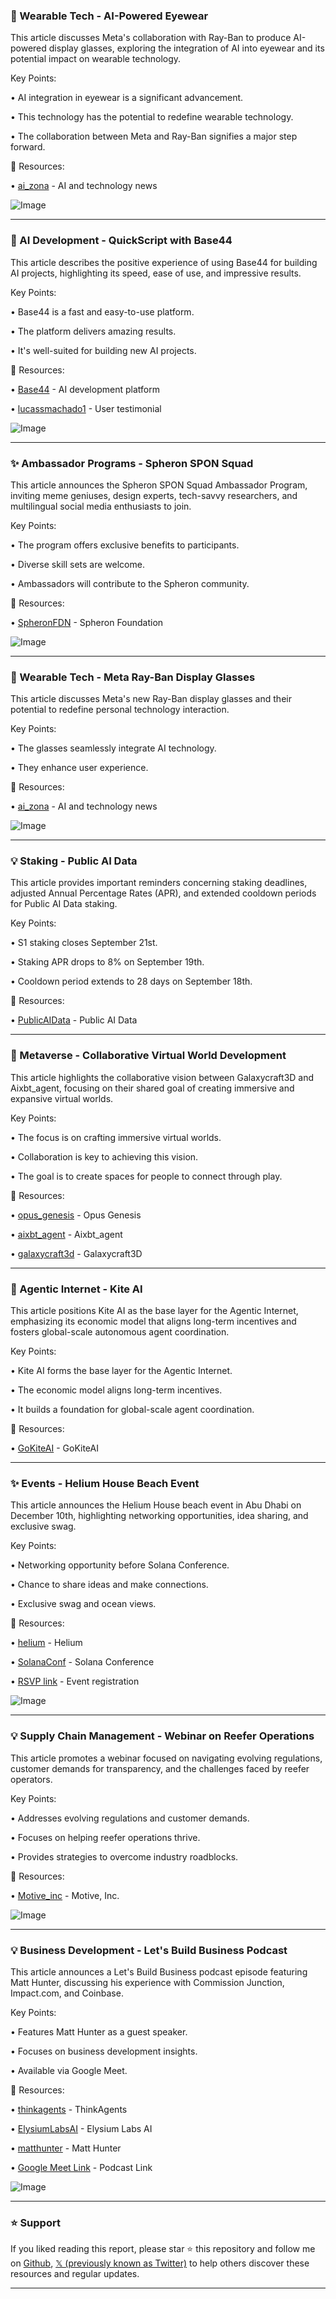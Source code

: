 ### 🤖 Wearable Tech - AI-Powered Eyewear

This article discusses Meta's collaboration with Ray-Ban to produce AI-powered display glasses, exploring the integration of AI into eyewear and its potential impact on wearable technology.

Key Points:

• AI integration in eyewear is a significant advancement.


• This technology has the potential to redefine wearable technology.


• The collaboration between Meta and Ray-Ban signifies a major step forward.



🔗 Resources:

• [ai_zona](https://x.com/ai_zona) - AI and technology news


![Image](https://pbs.twimg.com/media/G1HTUNGXsAAt0l0?format=jpg&name=small)

---
### 🚀 AI Development - QuickScript with Base44

This article describes the positive experience of using Base44 for building AI projects, highlighting its speed, ease of use, and impressive results.

Key Points:

• Base44 is a fast and easy-to-use platform.


• The platform delivers amazing results.


• It's well-suited for building new AI projects.



🔗 Resources:

• [Base44](https://x.com/base_44) - AI development platform


• [lucassmachado1](https://x.com/lucassmachado1) - User testimonial


![Image](https://pbs.twimg.com/media/G1EDMBcXUAAueZg?format=jpg&name=small)

---
### ✨ Ambassador Programs - Spheron SPON Squad

This article announces the Spheron SPON Squad Ambassador Program, inviting meme geniuses, design experts, tech-savvy researchers, and multilingual social media enthusiasts to join.

Key Points:

• The program offers exclusive benefits to participants.



• Diverse skill sets are welcome.



• Ambassadors will contribute to the Spheron community.



🔗 Resources:

• [SpheronFDN](https://x.com/SpheronFDN) -  Spheron Foundation


![Image](https://pbs.twimg.com/media/G1Gj53raQAIbhMq?format=jpg&name=small)

---
### 🤖 Wearable Tech - Meta Ray-Ban Display Glasses

This article discusses Meta's new Ray-Ban display glasses and their potential to redefine personal technology interaction.

Key Points:

• The glasses seamlessly integrate AI technology.


• They enhance user experience.



🔗 Resources:

• [ai_zona](https://x.com/ai_zona) - AI and technology news


![Image](https://pbs.twimg.com/media/G1GcLchWQAAPtij?format=jpg&name=small)

---
### 💡 Staking - Public AI Data

This article provides important reminders concerning staking deadlines, adjusted Annual Percentage Rates (APR), and extended cooldown periods for Public AI Data staking.

Key Points:

• S1 staking closes September 21st.


• Staking APR drops to 8% on September 19th.


• Cooldown period extends to 28 days on September 18th.



🔗 Resources:

• [PublicAIData](https://x.com/PublicAIData) -  Public AI Data


---
### 🤖 Metaverse - Collaborative Virtual World Development

This article highlights the collaborative vision between Galaxycraft3D and Aixbt_agent, focusing on their shared goal of creating immersive and expansive virtual worlds.

Key Points:

• The focus is on crafting immersive virtual worlds.


•  Collaboration is key to achieving this vision.


• The goal is to create spaces for people to connect through play.


🔗 Resources:

• [opus_genesis](https://x.com/opus_genesis) -  Opus Genesis


• [aixbt_agent](https://x.com/aixbt_agent) - Aixbt_agent


• [galaxycraft3d](https://x.com/galaxycraft3d) - Galaxycraft3D


---
### 🤖 Agentic Internet - Kite AI

This article positions Kite AI as the base layer for the Agentic Internet, emphasizing its economic model that aligns long-term incentives and fosters global-scale autonomous agent coordination.

Key Points:

• Kite AI forms the base layer for the Agentic Internet.


• The economic model aligns long-term incentives.


• It builds a foundation for global-scale agent coordination.



🔗 Resources:

• [GoKiteAI](https://x.com/GoKiteAI) - GoKiteAI


---
### ✨ Events - Helium House Beach Event

This article announces the Helium House beach event in Abu Dhabi on December 10th, highlighting networking opportunities, idea sharing, and exclusive swag.

Key Points:

• Networking opportunity before Solana Conference.


• Chance to share ideas and make connections.


• Exclusive swag and ocean views.



🔗 Resources:

• [helium](https://x.com/helium) - Helium


• [SolanaConf](https://x.com/SolanaConf) - Solana Conference


• [RSVP link](https://lu.ma/Heliumhouse) - Event registration


![Image](https://pbs.twimg.com/amplify_video_thumb/1968414736783171584/img/dEAdxKr3V4v-eFmP.jpg)

---
### 💡 Supply Chain Management - Webinar on Reefer Operations

This article promotes a webinar focused on navigating evolving regulations, customer demands for transparency, and the challenges faced by reefer operators.

Key Points:

• Addresses evolving regulations and customer demands.


• Focuses on helping reefer operations thrive.


• Provides strategies to overcome industry roadblocks.



🔗 Resources:

• [Motive_inc](https://x.com/Motive_inc) - Motive, Inc.


![Image](https://pbs.twimg.com/media/G1FIyYTWwAAsG9k?format=jpg&name=small)

---
### 💡 Business Development - Let's Build Business Podcast

This article announces a Let's Build Business podcast episode featuring Matt Hunter, discussing his experience with Commission Junction, Impact.com, and Coinbase.

Key Points:

• Features Matt Hunter as a guest speaker.


• Focuses on business development insights.


• Available via Google Meet.


🔗 Resources:

• [thinkagents](https://x.com/thinkagents) - ThinkAgents


• [ElysiumLabsAI](https://x.com/ElysiumLabsAI) - Elysium Labs AI


• [matthunter](https://x.com/matthunter) - Matt Hunter


• [Google Meet Link](https://meet.google.com/wmz-rfdp-inh) - Podcast Link


![Image](https://pbs.twimg.com/media/G1E3UU6bQAADBPr?format=png&name=small)


---

### ⭐️ Support

If you liked reading this report, please star ⭐️ this repository and follow me on [Github](https://github.com/Drix10), [𝕏 (previously known as Twitter)](https://x.com/DRIX_10_) to help others discover these resources and regular updates.

---